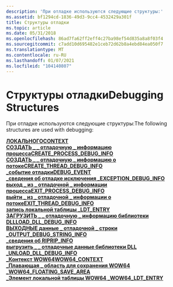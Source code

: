 ```yaml
---
description: 'При отладке используются следующие структуры:'
ms.assetid: bf1294cd-1836-49d3-9cc4-4532429a301f
title: Структуры отладки
ms.topic: article
ms.date: 05/31/2018
ms.openlocfilehash: 86ad7fa62ff2eff4c27ba98ef54d835a8a8f03f4
ms.sourcegitcommit: c7add10d695482e1ceb72d62b8a4ebd84ea050f7
ms.translationtype: MT
ms.contentlocale: ru-RU
ms.lasthandoff: 01/07/2021
ms.locfileid: "104140807"
---
```

# <a name="debugging-structures"></a><span data-ttu-id="320b2-103">Структуры отладки</span><span class="sxs-lookup"><span data-stu-id="320b2-103">Debugging Structures</span></span>

<span data-ttu-id="320b2-104">При отладке используются следующие структуры:</span><span class="sxs-lookup"><span data-stu-id="320b2-104">The following structures are used with debugging:</span></span>

<dl>

[<span data-ttu-id="320b2-105">**ЛОКАЛЬНОГО**</span><span class="sxs-lookup"><span data-stu-id="320b2-105">**CONTEXT**</span></span>](/windows/desktop/api/WinNT/ns-winnt-arm64_nt_context)  
[<span data-ttu-id="320b2-106">**СОЗДАТЬ \_ \_ отладочную \_ информацию процесса**</span><span class="sxs-lookup"><span data-stu-id="320b2-106">**CREATE\_PROCESS\_DEBUG\_INFO**</span></span>](/windows/win32/api/minwinbase/ns-minwinbase-create_process_debug_info)  
[<span data-ttu-id="320b2-107">**СОЗДАТЬ \_ \_ отладочную \_ информацию о потоке**</span><span class="sxs-lookup"><span data-stu-id="320b2-107">**CREATE\_THREAD\_DEBUG\_INFO**</span></span>](/windows/win32/api/minwinbase/ns-minwinbase-create_thread_debug_info)  
[<span data-ttu-id="320b2-108">**\_событие отладки**</span><span class="sxs-lookup"><span data-stu-id="320b2-108">**DEBUG\_EVENT**</span></span>](/windows/win32/api/minwinbase/ns-minwinbase-debug_event)  
[<span data-ttu-id="320b2-109">**\_сведения об отладке исключения \_**</span><span class="sxs-lookup"><span data-stu-id="320b2-109">**EXCEPTION\_DEBUG\_INFO**</span></span>](/windows/win32/api/minwinbase/ns-minwinbase-exception_debug_info)  
[<span data-ttu-id="320b2-110">**выход \_ из \_ отладочной \_ информации процесса**</span><span class="sxs-lookup"><span data-stu-id="320b2-110">**EXIT\_PROCESS\_DEBUG\_INFO**</span></span>](/windows/win32/api/minwinbase/ns-minwinbase-exit_process_debug_info)  
[<span data-ttu-id="320b2-111">**выйти \_ из \_ отладочной \_ информации о потоке**</span><span class="sxs-lookup"><span data-stu-id="320b2-111">**EXIT\_THREAD\_DEBUG\_INFO**</span></span>](/windows/win32/api/minwinbase/ns-minwinbase-exit_thread_debug_info)  
[<span data-ttu-id="320b2-112">**запись локальной таблицы \_**</span><span class="sxs-lookup"><span data-stu-id="320b2-112">**LDT\_ENTRY**</span></span>](/windows/desktop/api/WinNT/ns-winnt-ldt_entry)  
[<span data-ttu-id="320b2-113">**ЗАГРУЗИТЬ \_ \_ отладочную \_ информацию библиотеки DLL**</span><span class="sxs-lookup"><span data-stu-id="320b2-113">**LOAD\_DLL\_DEBUG\_INFO**</span></span>](/windows/win32/api/minwinbase/ns-minwinbase-load_dll_debug_info)  
[<span data-ttu-id="320b2-114">**ВЫХОДНЫЕ данные \_ отладочной \_ строки \_**</span><span class="sxs-lookup"><span data-stu-id="320b2-114">**OUTPUT\_DEBUG\_STRING\_INFO**</span></span>](/windows/win32/api/minwinbase/ns-minwinbase-output_debug_string_info)  
[<span data-ttu-id="320b2-115">**\_сведения об RIP**</span><span class="sxs-lookup"><span data-stu-id="320b2-115">**RIP\_INFO**</span></span>](/windows/win32/api/minwinbase/ns-minwinbase-rip_info)  
[<span data-ttu-id="320b2-116">**выгрузить \_ \_ отладочные данные библиотеки DLL \_**</span><span class="sxs-lookup"><span data-stu-id="320b2-116">**UNLOAD\_DLL\_DEBUG\_INFO**</span></span>](/windows/win32/api/minwinbase/ns-minwinbase-unload_dll_debug_info)  
[<span data-ttu-id="320b2-117">**\_Контекст WOW64**</span><span class="sxs-lookup"><span data-stu-id="320b2-117">**WOW64\_CONTEXT**</span></span>](/windows/desktop/api/WinNT/ns-winnt-wow64_context)  
[<span data-ttu-id="320b2-118">**\_Плавающая \_ область для сохранения WOW64 \_**</span><span class="sxs-lookup"><span data-stu-id="320b2-118">**WOW64\_FLOATING\_SAVE\_AREA**</span></span>](/windows/desktop/api/WinNT/ns-winnt-wow64_floating_save_area)  
[<span data-ttu-id="320b2-119">**\_Элемент локальной таблицы WOW64 \_**</span><span class="sxs-lookup"><span data-stu-id="320b2-119">**WOW64\_LDT\_ENTRY**</span></span>](/windows/desktop/api/WinNT/ns-winnt-wow64_ldt_entry)  
</dl>

 

 
